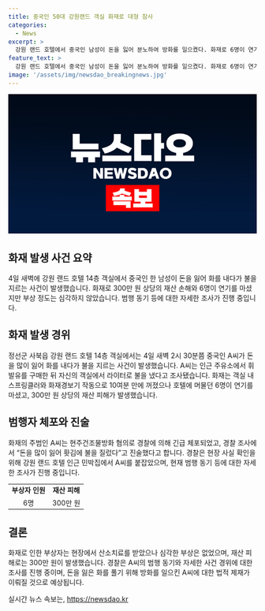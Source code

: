 ```yaml
---
title: 중국인 50대 강원랜드 객실 화재로 대형 참사
categories:
  - News
excerpt: >
  강원 랜드 호텔에서 중국인 남성이 돈을 잃어 분노하여 방화를 일으켰다. 화재로 6명이 연기를 마셨지만 부상 정도는 심각하지 않았고, 재산 피해는 300만 원으로 추정된다. 범행 동기 등은 경찰이 조사 중이다. (총 147자)
feature_text: >
  강원 랜드 호텔에서 중국인 남성이 돈을 잃어 분노하여 방화를 일으켰다. 화재로 6명이 연기를 마셨지만 부상 정도는 심각하지 않았고, 재산 피해는 300만 원으로 추정된다. 범행 동기 등은 경찰이 조사 중이다. (총 147자)
image: '/assets/img/newsdao_breakingnews.jpg'
---
```


<p><img src="/assets/img/newsdao_breakingnews.jpg" alt="flaretime 속보" /></p>

<h2 data-ke-size="size26">화재 발생 사건 요약</h2>

<p data-ke-size="size16">4일 새벽에 강원 랜드 호텔 14층 객실에서 중국인 한 남성이 돈을 잃어 화를 내다가 불을 지르는 사건이 발생했습니다. 화재로 300만 원 상당의 재산 손해와 6명이 연기를 마셨지만 부상 정도는 심각하지 않았습니다. 범행 동기 등에 대한 자세한 조사가 진행 중입니다.</p>

<h2 data-ke-size="size26">화재 발생 경위</h2>

<p data-ke-size="size16">정선군 사북읍 강원 랜드 호텔 14층 객실에서는 4일 새벽 2시 30분쯤 중국인 A씨가 돈을 많이 잃어 화를 내다가 불을 지르는 사건이 발생했습니다. A씨는 인근 주유소에서 휘발유를 구매한 뒤 자신의 객실에서 라이터로 불을 냈다고 조사됐습니다. 화재는 객실 내 스프링클러와 화재경보기 작동으로 10여분 만에 꺼졌으나 호텔에 머물던 6명이 연기를 마셨고, 300만 원 상당의 재산 피해가 발생했습니다.</p>

<h2 data-ke-size="size26">범행자 체포와 진술</h2>

<p data-ke-size="size16">화재의 주범인 A씨는 현주건조물방화 혐의로 경찰에 의해 긴급 체포되었고, 경찰 조사에서 “돈을 많이 잃어 홧김에 불을 질렀다”고 진술했다고 합니다. 경찰은 현장 사실 확인을 위해 강원 랜드 호텔 인근 민박집에서 A씨를 붙잡았으며, 현재 범행 동기 등에 대한 자세한 조사가 진행 중입니다.</p>

<table>
    <tr>
        <td style="text-align: center; height: 17px;"><b>부상자 인원</b></td>
        <td style="text-align: center; height: 17px;"><b>재산 피해</b></td>
    </tr>
    <tr>
        <td style="text-align: center; height: 17px;">6명</td>
        <td style="text-align: center; height: 17px;">300만 원</td>
    </tr>
</table>

<h2 data-ke-size="size26">결론</h2>

<p data-ke-size="size16">화재로 인한 부상자는 현장에서 산소치료를 받았으나 심각한 부상은 없었으며, 재산 피해로는 300만 원이 발생했습니다. 경찰은 A씨의 범행 동기와 자세한 사건 경위에 대한 조사를 진행 중이며, 돈을 잃은 화를 풀기 위해 방화를 일으킨 A씨에 대한 법적 제재가 이뤄질 것으로 예상됩니다.</p>
실시간 뉴스 속보는, <a href="https://newsdao.kr" rel="dofollow">https://newsdao.kr</a>


